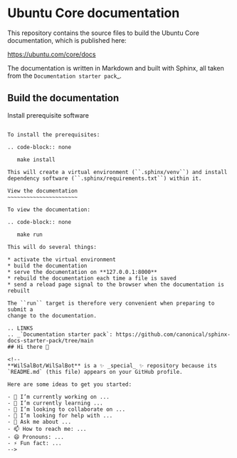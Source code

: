 Ubuntu Core documentation
=========================

This repository contains the source files to build the Ubuntu Core documentation, which is published here:

https://ubuntu.com/core/docs

The documentation is written in Markdown and built with Sphinx, all taken from the `Documentation starter pack`_.

Build the documentation
-----------------------

Install prerequisite software
~~~~~~~~~~~~~~~~~~~~~~~~~~~~~

To install the prerequisites:

.. code-block:: none

   make install

This will create a virtual environment (``.sphinx/venv``) and install
dependency software (``.sphinx/requirements.txt``) within it.

View the documentation
~~~~~~~~~~~~~~~~~~~~~~

To view the documentation:

.. code-block:: none

   make run

This will do several things:

* activate the virtual environment
* build the documentation
* serve the documentation on **127.0.0.1:8000**
* rebuild the documentation each time a file is saved
* send a reload page signal to the browser when the documentation is rebuilt

The ``run`` target is therefore very convenient when preparing to submit a
change to the documentation.

.. LINKS
.. _`Documentation starter pack`: https://github.com/canonical/sphinx-docs-starter-pack/tree/main
## Hi there 👋

<!--
**WilSalBot/WilSalBot** is a ✨ _special_ ✨ repository because its `README.md` (this file) appears on your GitHub profile.

Here are some ideas to get you started:

- 🔭 I’m currently working on ...
- 🌱 I’m currently learning ...
- 👯 I’m looking to collaborate on ...
- 🤔 I’m looking for help with ...
- 💬 Ask me about ...
- 📫 How to reach me: ...
- 😄 Pronouns: ...
- ⚡ Fun fact: ...
-->
